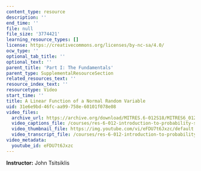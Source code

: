 ```yaml
---
content_type: resource
description: ''
end_time: ''
file: null
file_size: '3774421'
learning_resource_types: []
license: https://creativecommons.org/licenses/by-nc-sa/4.0/
ocw_type: ''
optional_tab_title: ''
optional_text: ''
parent_title: 'Part I: The Fundamentals'
parent_type: SupplementalResourceSection
related_resources_text: ''
resource_index_text: ''
resourcetype: Video
start_time: ''
title: A Linear Function of a Normal Random Variable
uid: 31e6e9bd-46fc-aa99-758e-60101f078e08
video_files:
  archive_url: https://archive.org/download/MITRES.6-012S18/MITRES6_012S18_L11-04_300k.mp4
  video_captions_file: /courses/res-6-012-introduction-to-probability-spring-2018/f3bf14358421547f9b5a71a2840d4799_eFDU7t6Jxzc.vtt
  video_thumbnail_file: https://img.youtube.com/vi/eFDU7t6Jxzc/default.jpg
  video_transcript_file: /courses/res-6-012-introduction-to-probability-spring-2018/50170260886db19ee8b0511d303f8f30_eFDU7t6Jxzc.pdf
video_metadata:
  youtube_id: eFDU7t6Jxzc
---
```


**Instructor:** John Tsitsiklis


